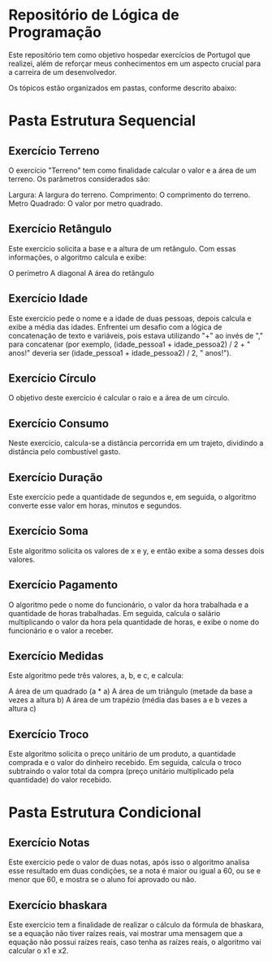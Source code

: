 # Repositório de Lógica de Programação
Este repositório tem como objetivo hospedar exercícios de Portugol que realizei, além de reforçar meus conhecimentos em um aspecto crucial para a carreira de um desenvolvedor.

Os tópicos estão organizados em pastas, conforme descrito abaixo:

# Pasta Estrutura Sequencial

## Exercício Terreno
O exercício "Terreno" tem como finalidade calcular o valor e a área de um terreno. Os parâmetros considerados são:

Largura: A largura do terreno.
Comprimento: O comprimento do terreno.
Metro Quadrado: O valor por metro quadrado.

## Exercício Retângulo
Este exercício solicita a base e a altura de um retângulo. Com essas informações, o algoritmo calcula e exibe:

O perímetro
A diagonal
A área do retângulo

## Exercício Idade
Este exercício pede o nome e a idade de duas pessoas, depois calcula e exibe a média das idades. Enfrentei um desafio com a lógica de concatenação de texto e variáveis, pois estava utilizando "+" ao invés de "," para concatenar (por exemplo, (idade_pessoa1 + idade_pessoa2) / 2 + " anos!" deveria ser (idade_pessoa1 + idade_pessoa2) / 2, " anos!").

## Exercício Círculo
O objetivo deste exercício é calcular o raio e a área de um círculo.

## Exercício Consumo
Neste exercício, calcula-se a distância percorrida em um trajeto, dividindo a distância pelo combustível gasto.

## Exercício Duração
Este exercício pede a quantidade de segundos e, em seguida, o algoritmo converte esse valor em horas, minutos e segundos.

## Exercício Soma
Este algoritmo solicita os valores de x e y, e então exibe a soma desses dois valores.

## Exercício Pagamento
O algoritmo pede o nome do funcionário, o valor da hora trabalhada e a quantidade de horas trabalhadas. Em seguida, calcula o salário multiplicando o valor da hora pela quantidade de horas, e exibe o nome do funcionário e o valor a receber.

## Exercício Medidas
Este algoritmo pede três valores, a, b, e c, e calcula:

A área de um quadrado (a * a)
A área de um triângulo (metade da base a vezes a altura b)
A área de um trapézio (média das bases a e b vezes a altura c)
## Exercício Troco
Este algoritmo solicita o preço unitário de um produto, a quantidade comprada e o valor do dinheiro recebido. Em seguida, calcula o troco subtraindo o valor total da compra (preço unitário multiplicado pela quantidade) do valor recebido.

# Pasta Estrutura Condicional

## Exercício Notas

Este exercício pede o valor de duas notas, após isso o algoritmo analisa esse resultado em duas condições, se a nota é maior ou igual a 60,
ou se e menor que 60, e mostra se o aluno foi aprovado ou não.

## Exercício bhaskara 

Este exercício tem a finalidade de realizar o cálculo da fórmula de bhaskara, se a equação não tiver raízes reais, vai mostrar uma mensagem que a equação não possui raízes reais,
caso tenha as raízes reais, o algoritmo vai calcular o x1 e x2.
